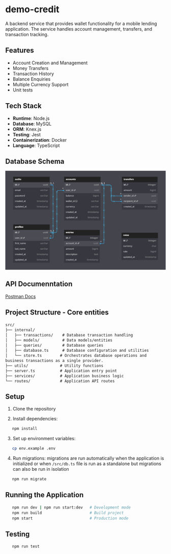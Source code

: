 # demo-credit
A backend service that provides wallet functionality for a mobile lending application. The service handles account management, transfers, and transaction tracking.

## Features
- Account Creation and Management
- Money Transfers
- Transaction History
- Balance Enquiries
- Multiple Currency Support
- Unit tests

## Tech Stack
- **Runtime**: Node.js
- **Database**: MySQL
- **ORM**: Knex.js
- **Testing**: Jest
- **Containerization**: Docker
- **Language**: TypeScript

## Database Schema
![Database Schema](db-schema.png)

## API Documenntation
[Postman Docs](https://documenter.getpostman.com/view/23824252/2sAYdoEnUT)

## Project Structure - Core entities
```
src/
├── internal/
│   ├── transactions/    # Database transaction handling
│   ├── models/          # Data models/entities
│   ├── queries/         # Database queries
│   ├── database.ts      # Database configuration and utilities
│   └── store.ts        # Orchestrates database operations and business transactions as a single provider.
├── utils/              # Utility functions
├── server.ts           # Application entry point
├── services/           # Application business logic
└── routes/             # Application API routes
```

## Setup

1. Clone the repository

2. Install dependencies:
```bash
   npm install
```
3. Set up environment variables:
```bash
   cp env.example .env
```

4. Run migrations: migrations are run automatically when the application is initialized or when `/src/db.ts` file is run as a standalone but migrations can also be run in isolation
```bash
   npm run migrate
```

## Running the Application

```bash
   npm run dev | npm run start:dev   # Development mode
   npm run build                     # Build project
   npm start                         # Production mode
```

## Testing

```bash
   npm run test
```
